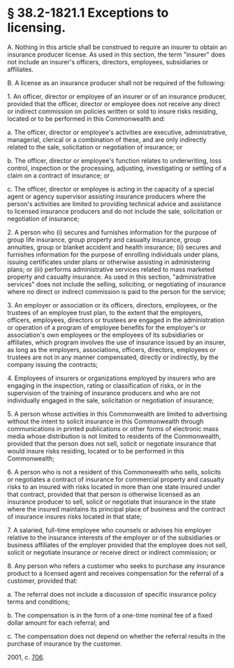 # § 38.2-1821.1 Exceptions to licensing.

<p>A. Nothing in this article shall be construed to require an insurer to obtain an insurance producer license. As used in this section, the term "insurer" does not include an insurer's officers, directors, employees, subsidiaries or affiliates.</p><p>B. A license as an insurance producer shall not be required of the following:</p><p>1. An officer, director or employee of an insurer or of an insurance producer, provided that the officer, director or employee does not receive any direct or indirect commission on policies written or sold to insure risks residing, located or to be performed in this Commonwealth and:</p><p>a. The officer, director or employee's activities are executive, administrative, managerial, clerical or a combination of these, and are only indirectly related to the sale, solicitation or negotiation of insurance; or</p><p>b. The officer, director or employee's function relates to underwriting, loss control, inspection or the processing, adjusting, investigating or settling of a claim on a contract of insurance; or</p><p>c. The officer, director or employee is acting in the capacity of a special agent or agency supervisor assisting insurance producers where the person's activities are limited to providing technical advice and assistance to licensed insurance producers and do not include the sale, solicitation or negotiation of insurance;</p><p>2. A person who (i) secures and furnishes information for the purpose of group life insurance, group property and casualty insurance, group annuities, group or blanket accident and health insurance; (ii) secures and furnishes information for the purpose of enrolling individuals under plans, issuing certificates under plans or otherwise assisting in administering plans; or (iii) performs administrative services related to mass marketed property and casualty insurance. As used in this section, "administrative services" does not include the selling, soliciting, or negotiating of insurance where no direct or indirect commission is paid to the person for the service;</p><p>3. An employer or association or its officers, directors, employees, or the trustees of an employee trust plan, to the extent that the employers, officers, employees, directors or trustees are engaged in the administration or operation of a program of employee benefits for the employer's or association's own employees or the employees of its subsidiaries or affiliates, which program involves the use of insurance issued by an insurer, as long as the employers, associations, officers, directors, employees or trustees are not in any manner compensated, directly or indirectly, by the company issuing the contracts;</p><p>4. Employees of insurers or organizations employed by insurers who are engaging in the inspection, rating or classification of risks, or in the supervision of the training of insurance producers and who are not individually engaged in the sale, solicitation or negotiation of insurance;</p><p>5. A person whose activities in this Commonwealth are limited to advertising without the intent to solicit insurance in this Commonwealth through communications in printed publications or other forms of electronic mass media whose distribution is not limited to residents of the Commonwealth, provided that the person does not sell, solicit or negotiate insurance that would insure risks residing, located or to be performed in this Commonwealth;</p><p>6. A person who is not a resident of this Commonwealth who sells, solicits or negotiates a contract of insurance for commercial property and casualty risks to an insured with risks located in more than one state insured under that contract, provided that that person is otherwise licensed as an insurance producer to sell, solicit or negotiate that insurance in the state where the insured maintains its principal place of business and the contract of insurance insures risks located in that state;</p><p>7. A salaried, full-time employee who counsels or advises his employer relative to the insurance interests of the employer or of the subsidiaries or business affiliates of the employer provided that the employee does not sell, solicit or negotiate insurance or receive direct or indirect commission; or</p><p>8. Any person who refers a customer who seeks to purchase any insurance product to a licensed agent and receives compensation for the referral of a customer, provided that:</p><p>a. The referral does not include a discussion of specific insurance policy terms and conditions;</p><p>b. The compensation is in the form of a one-time nominal fee of a fixed dollar amount for each referral; and</p><p>c. The compensation does not depend on whether the referral results in the purchase of insurance by the customer.</p><p>2001, c. <a href='http://lis.virginia.gov/cgi-bin/legp604.exe?011+ful+CHAP0706'>706</a>.</p>